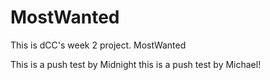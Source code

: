# MostWanted
This is dCC's week 2 project.  MostWanted

This is a push test by Midnight
this is a push test by Michael!